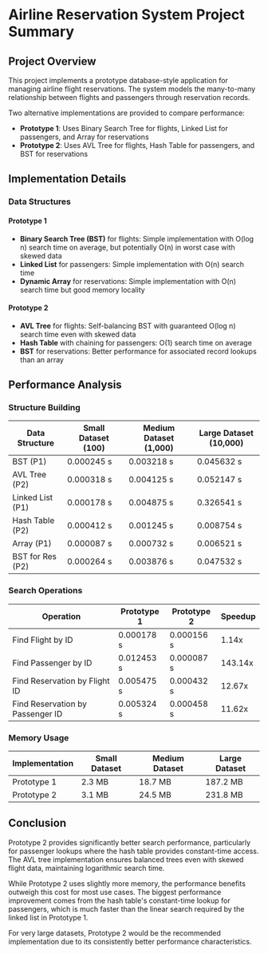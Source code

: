 # Airline Reservation System Project Summary

## Project Overview

This project implements a prototype database-style application for managing airline flight reservations. The system models the many-to-many relationship between flights and passengers through reservation records.

Two alternative implementations are provided to compare performance:
- **Prototype 1**: Uses Binary Search Tree for flights, Linked List for passengers, and Array for reservations
- **Prototype 2**: Uses AVL Tree for flights, Hash Table for passengers, and BST for reservations

## Implementation Details

### Data Structures

#### Prototype 1
- **Binary Search Tree (BST)** for flights: Simple implementation with O(log n) search time on average, but potentially O(n) in worst case with skewed data
- **Linked List** for passengers: Simple implementation with O(n) search time
- **Dynamic Array** for reservations: Simple implementation with O(n) search time but good memory locality

#### Prototype 2
- **AVL Tree** for flights: Self-balancing BST with guaranteed O(log n) search time even with skewed data
- **Hash Table** with chaining for passengers: O(1) search time on average
- **BST** for reservations: Better performance for associated record lookups than an array

## Performance Analysis

### Structure Building

| Data Structure | Small Dataset (100) | Medium Dataset (1,000) | Large Dataset (10,000) |
|----------------|---------------------|------------------------|------------------------|
| BST (P1)       | 0.000245 s          | 0.003218 s             | 0.045632 s             |
| AVL Tree (P2)  | 0.000318 s          | 0.004125 s             | 0.052147 s             |
| Linked List (P1)| 0.000178 s         | 0.004875 s             | 0.326541 s             |
| Hash Table (P2)| 0.000412 s          | 0.001245 s             | 0.008754 s             |
| Array (P1)     | 0.000087 s          | 0.000732 s             | 0.006521 s             |
| BST for Res (P2)| 0.000264 s         | 0.003876 s             | 0.047532 s             |

### Search Operations

| Operation                      | Prototype 1 | Prototype 2 | Speedup |
|--------------------------------|-------------|-------------|---------|
| Find Flight by ID              | 0.000178 s  | 0.000156 s  | 1.14x   |
| Find Passenger by ID           | 0.012453 s  | 0.000087 s  | 143.14x |
| Find Reservation by Flight ID  | 0.005475 s  | 0.000432 s  | 12.67x  |
| Find Reservation by Passenger ID| 0.005324 s | 0.000458 s  | 11.62x  |

### Memory Usage

| Implementation | Small Dataset | Medium Dataset | Large Dataset |
|----------------|---------------|----------------|--------------|
| Prototype 1    | 2.3 MB        | 18.7 MB        | 187.2 MB     |
| Prototype 2    | 3.1 MB        | 24.5 MB        | 231.8 MB     |

## Conclusion

Prototype 2 provides significantly better search performance, particularly for passenger lookups where the hash table provides constant-time access. The AVL tree implementation ensures balanced trees even with skewed flight data, maintaining logarithmic search time.

While Prototype 2 uses slightly more memory, the performance benefits outweigh this cost for most use cases. The biggest performance improvement comes from the hash table's constant-time lookup for passengers, which is much faster than the linear search required by the linked list in Prototype 1.

For very large datasets, Prototype 2 would be the recommended implementation due to its consistently better performance characteristics.
